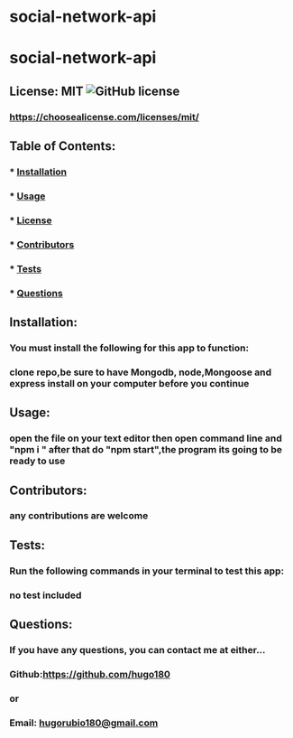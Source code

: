 # social-network-api

# social-network-api

## License: MIT ![GitHub license](https://img.shields.io/github/license/Naereen/StrapDown.js.svg)

### https://choosealicense.com/licenses/mit/

## Table of Contents:

### \* [Installation](#installation)

### \* [Usage](#usage)

### \* [License](#license)

### \* [Contributors](#contributors)

### \* [Tests](#tests)

### \* [Questions](#questions)

## Installation:

### You must install the following for this app to function:

### clone repo,be sure to have Mongodb, node,Mongoose and express install on your computer before you continue

## Usage:

### open the file on your text editor then open command line and "npm i " after that do "npm start",the program its going to be ready to use

## Contributors:

### any contributions are welcome

## Tests:

### Run the following commands in your terminal to test this app:

### no test included

## Questions:

### If you have any questions, you can contact me at either...

### Github:https://github.com/hugo180

### or

### Email: hugorubio180@gmail.com
